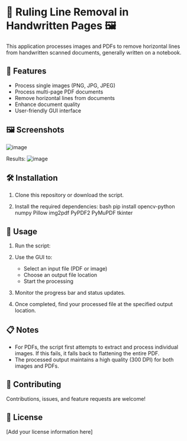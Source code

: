 # 📄 Ruling Line Removal in Handwritten Pages 🖼️

This application processes images and PDFs to remove horizontal lines from handwritten scanned documents, generally written on a notebook.

## 🌟 Features

- Process single images (PNG, JPG, JPEG)
- Process multi-page PDF documents
- Remove horizontal lines from documents
- Enhance document quality
- User-friendly GUI interface

## 🖼️ Screenshots

![image](https://github.com/user-attachments/assets/861e6255-012e-44f1-b16e-b5ba534eb102)

Results: 
![image](https://github.com/user-attachments/assets/accb1f05-2202-409a-a432-a56271255492)



## 🛠️ Installation

1. Clone this repository or download the script.

2. Install the required dependencies:
bash
pip install opencv-python numpy Pillow img2pdf PyPDF2 PyMuPDF tkinter
## 🚀 Usage

1. Run the script:

2. Use the GUI to:
   - Select an input file (PDF or image)
   - Choose an output file location
   - Start the processing

3. Monitor the progress bar and status updates.

4. Once completed, find your processed file at the specified output location.

## 📋 Notes

- For PDFs, the script first attempts to extract and process individual images. If this fails, it falls back to flattening the entire PDF.
- The processed output maintains a high quality (300 DPI) for both images and PDFs.

## 🤝 Contributing

Contributions, issues, and feature requests are welcome!

## 📜 License

[Add your license information here]
